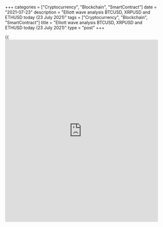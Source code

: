 +++
categories = ["Cryptocurrency", "Blockchain", "SmartContract"]
date = "2021-07-23"
description = "Elliott wave analysis BTCUSD, XRPUSD and ETHUSD today (23 July 2021)"
tags = ["Cryptocurrency", "Blockchain", "SmartContract"]
title = "Elliott wave analysis BTCUSD, XRPUSD and ETHUSD today (23 July 2021)"
type = "post"
+++

{{<iframe id="large-banner" src="https://www.bounty.group/#slide=11.0" width="100%" height="600" scrolling="no" style="border: 0px solid rgb(216, 221, 230); border-radius: 3px;">}}

2021-07-23

2021-07-23

Short-term forecast for BTCUSD, XRPUSD and ETHUSD 23.07.2021Roman Onegin

I welcome my readers!

I have prepared a short-term cryptocurrency forecast based on Elliott
wave analysis of Bitcoin, Ripple, and Ethereum. I offer entry signals to
trade each cryptocurrency.

All three cryptocurrency pairs covered in the article should be rising
over the next few days. Let us study the market situation for each pair
in detail.

The article covers the following subjects:

##  **Elliott wave Bitcoin analysis**

The BTCUSD market is forming an upward corrective wave [B] as a double
zigzag. There may have completed the descending linking wave (X) as a
triple zigzag W-X-Y-X-Z. There is unfolding the upward motive wave (Y).
The Bitcoin price should go up to a level above 34700.00. One could
enter buy trades in the current situation.

### Trading plan for [BTCUSD][1] today:

Buy 32575.50, TP 34700.00

* * *

##  **Elliott wave Ripple analysis**

##

In late June, the XRPUSD market finished forming the descending wave
(W). Next, there started the upward double zigzag W-X-Y. So far, there
have completed sub-waves W and X, a standard zigzag and a triple zigzag.
The Ripple price should be rising in the final motive wave Y to a level
much higher than the high of 0.655, marked with the linking wave [X].
One could enter purchases in the current situation.

### Trading plan for [XRPUSD][2] **** today:

Buy 0.594, TP 0.655

* * *

##  **Elliott wave Ethereum analysis**

The ETHUSD market is forming the corrective wave B, an element of the
regular bullish zigzag. Wave B is composed of three sub-waves
[A]-[B]-[C], two of which have completed. The market is now rising in
the inceptive part of the upward wave [C], which should be an impulse.
The Ethereum price should be rising to a level above 2172.00. It is
relevant to open buy positions.

### Trading plan for [ETHUSD][3] **** today:

Buy 2054.53, TP 2172.00

* * *

P.S. Did you like my article? Share it in social networks: it will be
the best “thank you" :)

Ask me questions and comment below. I’ll be glad to answer your
questions and give necessary explanations.

 **Useful links:**

  * I recommend trying to trade with a reliable broker [here][4]. The system allows you to trade by yourself or copy successful traders from all across the globe.
  * Use my promo-code BLOG for getting deposit bonus 50% on LiteForex platform. Just enter this code in the appropriate field while [depositing][5] your trading account.
  * Telegram chat for traders: <t.me/liteforexengchat>. We are sharing the signals and trading experience
  * Telegram channel with high-quality analytics, Forex reviews, training articles, and other useful things for traders <t.me/liteforex>

## Price chart of BTCUSD in real time mode

The content of this article reflects the author’s opinion and does not
necessarily reflect the official position of LiteForex. The material
published on this page is provided for informational purposes only and
should not be considered as the provision of investment advice for the
purposes of Directive 2004/39/EC.

Rate this article:

{{value}}

( {{count}} {{title}} )

   1. my.liteforex.com/trading/chart?symbol=BTCUSD
   2. my.liteforex.com/trading/chart?symbol=XRPUSD
   3. my.liteforex.com/trading/chart?symbol=ETHUSD
   4. my.liteforex.com/?category=analysts-opinions&slug=short-term-forecast-for-[BTC](https://www.playgroundfx.com/blog/who-is-the-creator-of-bitcoin/)usd-xrpusd-and-ethusd-23072021&openPopup=%2Fregistration%2Fpopup&utm_source=blog&utm_medium=article&utm_campaign=bonus
   5. my.liteforex.com/deposit/?category=analysts-opinions&slug=short-term-forecast-for-[BTC](https://www.playgroundfx.com/blog/who-is-the-creator-of-bitcoin/)usd-xrpusd-and-ethusd-23072021&promo_code=BLOG&utm_source=blog&utm_medium=article&utm_campaign=bonus